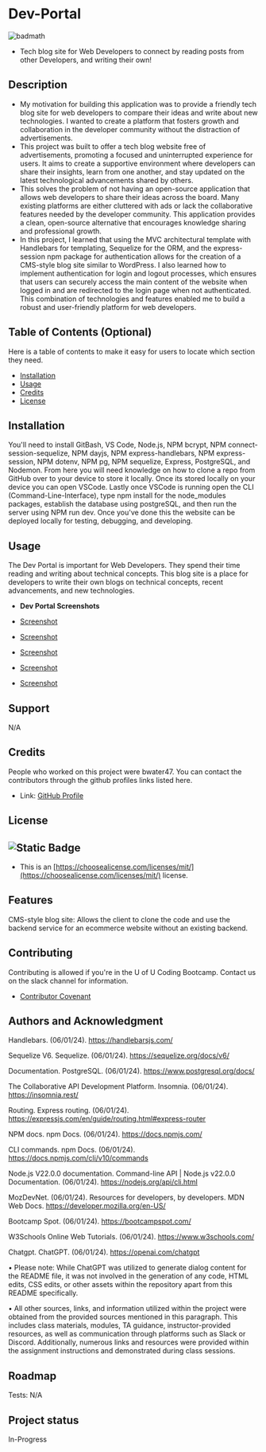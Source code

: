 # Dev-Portal
![badmath](https://img.shields.io/github/languages/top/lernantino/badmath)
- Tech blog site for Web Developers to connect by reading posts from other Developers, and writing their own!

## Description

- My motivation for building this application was to provide a friendly tech blog site for web developers to compare their ideas and write about new technologies. I wanted to create a platform that fosters growth and collaboration in the developer community without the distraction of advertisements.
- This project was built to offer a tech blog website free of advertisements, promoting a focused and uninterrupted experience for users. It aims to create a supportive environment where developers can share their insights, learn from one another, and stay updated on the latest technological advancements shared by others.
- This solves the problem of not having an open-source application that allows web developers to share their ideas across the board. Many existing platforms are either cluttered with ads or lack the collaborative features needed by the developer community. This application provides a clean, open-source alternative that encourages knowledge sharing and professional growth.
- In this project, I learned that using the MVC architectural template with Handlebars for templating, Sequelize for the ORM, and the express-session npm package for authentication allows for the creation of a CMS-style blog site similar to WordPress. I also learned how to implement authentication for login and logout processes, which ensures that users can securely access the main content of the website when logged in and are redirected to the login page when not authenticated. This combination of technologies and features enabled me to build a robust and user-friendly platform for web developers.

## Table of Contents (Optional)

Here is a table of contents to make it easy for users to locate which section they need.

- [Installation](#installation)
- [Usage](#usage)
- [Credits](#credits)
- [License](#license)

## Installation

You'll need to install GitBash, VS Code, Node.js, NPM bcrypt, NPM connect-session-sequelize, NPM dayjs, NPM express-handlebars, NPM express-session, NPM dotenv, NPM pg, NPM sequelize, Express, PostgreSQL, and Nodemon. From here you will need knowledge on how to clone a repo from GitHub over to your device to store it locally. Once its stored locally on your device you can open VSCode. Lastly once VSCode is running open the CLI (Command-Line-Interface), type npm install for the node_modules packages, establish the database using postgreSQL, and then run the server using NPM run dev. Once you've done this the website can be deployed locally for testing, debugging, and developing.

## Usage

The Dev Portal is important for Web Developers. They spend their time reading and writing about technical concepts. This blog site is a place for developers to write their own blogs on technical concepts, recent advancements, and new technologies.

- <strong>Dev Portal Screenshots</strong>

- [Screenshot](N/A)
- [Screenshot](N/A)
- [Screenshot](N/A)
- [Screenshot](N/A)
- [Screenshot](N/A)

## Support

N/A

## Credits

People who worked on this project were bwater47. You can contact the contributors through the github profiles links listed here.
- Link: <a href="https://github.com/bwater47" alt="GitHub Link">GitHub Profile</a>

## License
![Static Badge](https://img.shields.io/badge/MIT-License-Blue)
- 
- This is an [https://choosealicense.com/licenses/mit/](https://choosealicense.com/licenses/mit/) license.

## Features

CMS-style blog site: Allows the client to clone the code and use the backend service for an ecommerce website without an existing backend.

## Contributing

Contributing is allowed if you're in the U of U Coding Bootcamp. Contact us on the slack channel for information. 
- [Contributor Covenant](https://www.contributor-covenant.org/)

## Authors and Acknowledgment

Handlebars. (06/01/24). https://handlebarsjs.com/ 

Sequelize V6. Sequelize. (06/01/24). https://sequelize.org/docs/v6/ 

Documentation. PostgreSQL. (06/01/24). https://www.postgresql.org/docs/ 

The Collaborative API Development Platform. Insomnia. (06/01/24). https://insomnia.rest/ 

Routing. Express routing. (06/01/24). https://expressjs.com/en/guide/routing.html#express-router 

NPM docs. npm Docs. (06/01/24). https://docs.npmjs.com/ 

CLI commands. npm Docs. (06/01/24). https://docs.npmjs.com/cli/v10/commands

Node.js V22.0.0 documentation. Command-line API | Node.js v22.0.0 Documentation. (06/01/24). https://nodejs.org/api/cli.html

MozDevNet. (06/01/24). Resources for developers, by developers. MDN Web Docs. https://developer.mozilla.org/en-US/ 

Bootcamp Spot. (06/01/24). https://bootcampspot.com/

W3Schools Online Web Tutorials. (06/01/24). https://www.w3schools.com/

Chatgpt. ChatGPT. (06/01/24). https://openai.com/chatgpt

• Please note: While ChatGPT was utilized to generate dialog content for the README file, it was not involved in the generation of any code, HTML edits, CSS edits, or other assets within the repository apart from this README specifically.

• All other sources, links, and information utilized within the project were obtained from the provided sources mentioned in this paragraph. This includes class materials, modules, TA guidance, instructor-provided resources, as well as communication through platforms such as Slack or Discord. Additionally, numerous links and resources were provided within the assignment instructions and demonstrated during class sessions.

## Roadmap

Tests: N/A

## Project status

In-Progress